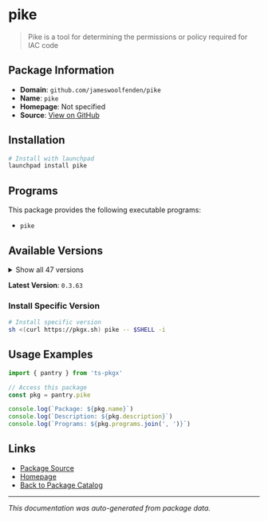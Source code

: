 # pike

> Pike is a tool for determining the permissions or policy required for IAC code

## Package Information

- **Domain**: `github.com/jameswoolfenden/pike`
- **Name**: `pike`
- **Homepage**: Not specified
- **Source**: [View on GitHub](https://github.com/pkgxdev/pantry/tree/main/projects/github.com/jameswoolfenden/pike/package.yml)

## Installation

```bash
# Install with launchpad
launchpad install pike
```

## Programs

This package provides the following executable programs:

- `pike`

## Available Versions

<details>
<summary>Show all 47 versions</summary>

- `0.3.63`, `0.3.62`, `0.3.61`, `0.3.60`, `0.3.59`
- `0.3.58`, `0.3.57`, `0.3.56`, `0.3.55`, `0.3.54`
- `0.3.53`, `0.3.52`, `0.3.51`, `0.3.50`, `0.3.49`
- `0.3.48`, `0.3.47`, `0.3.46`, `0.3.45`, `0.3.44`
- `0.3.43`, `0.3.42`, `0.3.41`, `0.3.40`, `0.3.39`
- `0.3.38`, `0.3.37`, `0.3.36`, `0.3.35`, `0.3.34`
- `0.3.33`, `0.3.32`, `0.3.31`, `0.3.30`, `0.3.29`
- `0.3.28`, `0.3.27`, `0.3.26`, `0.3.25`, `0.3.24`
- `0.3.23`, `0.3.22`, `0.3.21`, `0.3.20`, `0.3.19`
- `0.3.18`, `0.3.17`

</details>

**Latest Version**: `0.3.63`

### Install Specific Version

```bash
# Install specific version
sh <(curl https://pkgx.sh) pike -- $SHELL -i
```

## Usage Examples

```typescript
import { pantry } from 'ts-pkgx'

// Access this package
const pkg = pantry.pike

console.log(`Package: ${pkg.name}`)
console.log(`Description: ${pkg.description}`)
console.log(`Programs: ${pkg.programs.join(', ')}`)
```

## Links

- [Package Source](https://github.com/pkgxdev/pantry/tree/main/projects/github.com/jameswoolfenden/pike/package.yml)
- [Homepage](#)
- [Back to Package Catalog](../../../package-catalog.md)

---

*This documentation was auto-generated from package data.*
